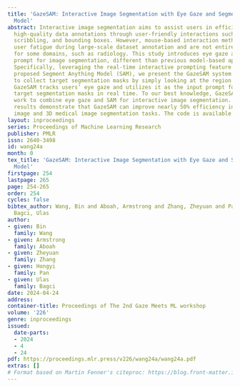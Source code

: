 ```yaml
---
title: 'GazeSAM: Interactive Image Segmentation with Eye Gaze and Segment Anything
  Model'
abstract: Interactive image segmentation aims to assist users in efficiently generating
  high-quality data annotations through user-friendly interactions such as clicking,
  scribbling, and bounding boxes. However, mouse-based interaction methods can induce
  user fatigue during large-scale dataset annotation and are not entirely suitable
  for some domains, such as radiology. This study introduces eye gaze as a novel interactive
  prompt for image segmentation, different than previous model-based applications.
  Specifically, leveraging the real-time interactive prompting feature of the recently
  proposed Segment Anything Model (SAM), we present the GazeSAM system to enable users
  to collect target segmentation masks by simply looking at the region of interest.
  GazeSAM tracks users’ eye gaze and utilizes it as the input prompt for SAM, generating
  target segmentation masks in real time. To our best knowledge, GazeSAM is the first
  work to combine eye gaze and SAM for interactive image segmentation. Experimental
  results demonstrate that GazeSAM can improve nearly 50% efficiency in 2D natural
  image and 3D medical image segmentation tasks. The code is available in https://github.com/ukaukaaaa/GazeSAM.
layout: inproceedings
series: Proceedings of Machine Learning Research
publisher: PMLR
issn: 2640-3498
id: wang24a
month: 0
tex_title: 'GazeSAM: Interactive Image Segmentation with Eye Gaze and Segment Anything
  Model'
firstpage: 254
lastpage: 265
page: 254-265
order: 254
cycles: false
bibtex_author: Wang, Bin and Aboah, Armstrong and Zhang, Zheyuan and Pan, Hongyi and
  Bagci, Ulas
author:
- given: Bin
  family: Wang
- given: Armstrong
  family: Aboah
- given: Zheyuan
  family: Zhang
- given: Hongyi
  family: Pan
- given: Ulas
  family: Bagci
date: 2024-04-24
address:
container-title: Proceedings of The 2nd Gaze Meets ML workshop
volume: '226'
genre: inproceedings
issued:
  date-parts:
  - 2024
  - 4
  - 24
pdf: https://proceedings.mlr.press/v226/wang24a/wang24a.pdf
extras: []
# Format based on Martin Fenner's citeproc: https://blog.front-matter.io/posts/citeproc-yaml-for-bibliographies/
---
```

